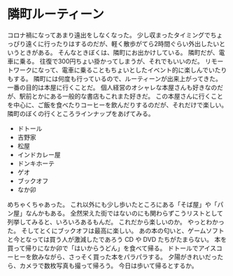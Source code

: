 # 隣町ルーティーン

コロナ禍になってあまり遠出をしなくなった。
少し収まったタイミングでちょっぴり遠くに行ったりはするのだが、軽く散歩がてら2時間ぐらい外出したいというときがある。
そんなときぼくは、隣町にお出かけしている。
隣町だが、電車に乗る。
往復で300円ちょい掛かってしまうが、それでもいいのだ。
リモートワークになって、電車に乗ることもちょいとしたイベント的に楽しんでいたりもする。
隣町には何度も行っているので、ルーティーンが出来上がってきた。
一番の目的は本屋に行くことだ。
個人経営のオシャレな本屋さんも好きなのだが、駅前とかにある一般的な書店もこれまた好きだ。
この本屋さんに行くことを中心に、ご飯を食べたりコーヒーを飲んだりするのだが、それだけで楽しい。
隣町のぼくの行くところラインナップをあげてみる。

- ドトール
- 吉野家
- 松屋
- インドカレー屋
- ドンキホーテ
- ゲオ
- ブックオフ
- なか卯

めちゃくちゃあった。
これ以外にも少し歩いたところにある「そば屋」や「パン屋」なんかもある。
全然栄えた街ではないのにも関わらずこうリストとして列挙してみると、いろいろあるもんだ。
これだから楽しいのか。
やっとわかった。
そしてとくにブックオフは最高に楽しい。
あの本の匂いと、ゲームソフトと今となっては買う人が激減したであろう CD や DVD たちがたまらない。
本を買って帰りになか卯で「はいからうどん」を食べて帰る。
ドトールでアイスコーヒーを飲みながら、さっそく買った本をパラパラする。
夕陽がきれいだったら、カメラで数枚写真も撮って帰ろう。
今日は歩いて帰るとするか。